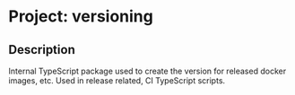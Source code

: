 # Project: versioning

## Description

Internal TypeScript package used to create the version for released docker images, etc. Used in release related, CI TypeScript scripts.
